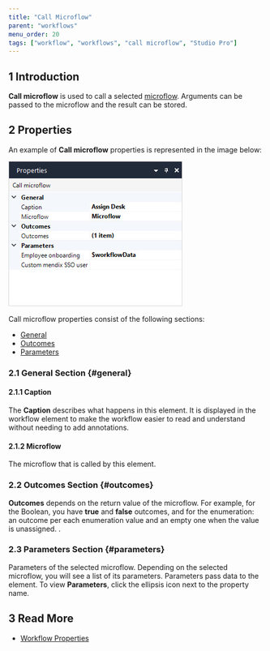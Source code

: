 ```yaml
---
title: "Call Microflow"
parent: "workflows"
menu_order: 20
tags: ["workflow", "workflows", "call microflow", "Studio Pro"]
---
```


## 1 Introduction

**Call microflow** is used to call a selected [microflow](microflow). Arguments can be passed to the microflow and the result can be stored.

## 2 Properties

An example of **Call microflow** properties is represented in the image below:

![Call Microflow Properties](attachments/call-microflow/call-microflow.jpg)

Call microflow properties consist of the following sections:

* [General](#general)
* [Outcomes](#outcomes)
* [Parameters](#parameters)

### 2.1 General Section {#general}

#### 2.1.1 Caption

The **Caption** describes what happens in this element. It is displayed in the workflow element to make the workflow easier to read and understand without needing to add annotations.

#### 2.1.2 Microflow

The microflow that is called by this element.

### 2.2 Outcomes Section {#outcomes}

**Outcomes** depends on the return value of the microflow. For example, for the Boolean, you have **true** and **false** outcomes, and for the enumeration: an outcome per each enumeration value and an empty one when the value is unassigned.  . 

### 2.3 Parameters Section {#parameters}

Parameters of the selected microflow. Depending on the selected microflow, you will see a list of its parameters. Parameters pass data to the element. To view **Parameters**, click the ellipsis icon next to the property name. 

## 3 Read More

* [Workflow Properties](workflow-properties)